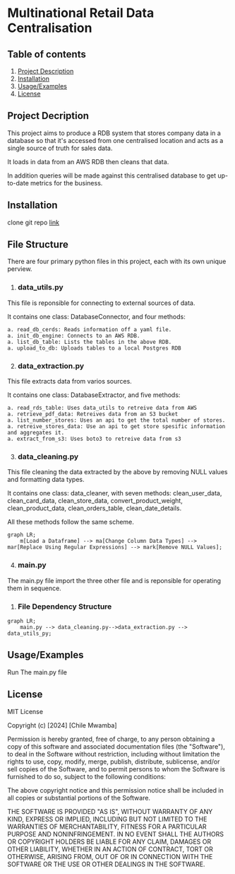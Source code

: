 # Multinational Retail Data Centralisation

## Table of contents

1. [Project Description](#project-decription)
1. [Installation](#installation)
1. [Usage/Examples](#usageexamples)
1. [License](#license)

## Project Decription

This project aims to produce a RDB system that stores company data in a database so that it's accessed from one centralised location and acts as a single source of truth for sales data.

It loads in data from an AWS RDB then cleans that data.

In addition queries will be made against this centralised database to get up-to-date metrics for the business.

## Installation

clone git repo [link](https://github.com/ChileMathAcc/multinational-retail-data-centralisation578.git)

## File Structure

There are four primary python files in this project, each with its own unique perview.

1. ### data_utils.py

This file is reponsible for connecting to external sources of data.

It contains one class: DatabaseConnector, and four methods:

    a. read_db_cerds: Reads information off a yaml file.
    a. init_db_engine: Connects to an AWS RDB.
    a. list_db_table: Lists the tables in the above RDB.
    a. upload_to_db: Uploads tables to a local Postgres RDB

2. ### data_extraction.py

This file extracts data from varios sources.

It contains one class: DatabaseExtractor, and five methods:

    a. read_rds_table: Uses data_utils to retreive data from AWS
    a. retrieve_pdf_data: Retreives data from an S3 bucket
    a. list_number_stores: Uses an api to get the total number of stores.
    a. retreive_stores_data: Use an api to get store spesific information and aggregates it.
    a. extract_from_s3: Uses boto3 to retreive data from s3

3. ### data_cleaning.py

This file cleaning the data extracted by the above by removing NULL values and formatting data types.

It contains one class: data_cleaner, with seven methods: clean_user_data, clean_card_data, clean_store_data, convert_product_weight, clean_product_data, clean_orders_table, clean_date_details.

All these methods follow the same scheme.

```mermaid
graph LR;
    m[Load a Dataframe] --> ma[Change Column Data Types] --> mar[Replace Using Regular Expressions] --> mark[Remove NULL Values];
```

4. ### main.py

The main.py file import the three other file and is reponsible for operating them in sequence.

1. ### File Dependency Structure

```mermaid
graph LR;
    main.py --> data_cleaning.py-->data_extraction.py --> data_utils_py;
```

## Usage/Examples

Run The main.py file

## License

MIT License

Copyright (c) [2024] [Chile Mwamba]

Permission is hereby granted, free of charge, to any person obtaining a copy
of this software and associated documentation files (the "Software"), to deal
in the Software without restriction, including without limitation the rights
to use, copy, modify, merge, publish, distribute, sublicense, and/or sell
copies of the Software, and to permit persons to whom the Software is
furnished to do so, subject to the following conditions:

The above copyright notice and this permission notice shall be included in all
copies or substantial portions of the Software.

THE SOFTWARE IS PROVIDED "AS IS", WITHOUT WARRANTY OF ANY KIND, EXPRESS OR
IMPLIED, INCLUDING BUT NOT LIMITED TO THE WARRANTIES OF MERCHANTABILITY,
FITNESS FOR A PARTICULAR PURPOSE AND NONINFRINGEMENT. IN NO EVENT SHALL THE
AUTHORS OR COPYRIGHT HOLDERS BE LIABLE FOR ANY CLAIM, DAMAGES OR OTHER
LIABILITY, WHETHER IN AN ACTION OF CONTRACT, TORT OR OTHERWISE, ARISING FROM,
OUT OF OR IN CONNECTION WITH THE SOFTWARE OR THE USE OR OTHER DEALINGS IN THE
SOFTWARE.